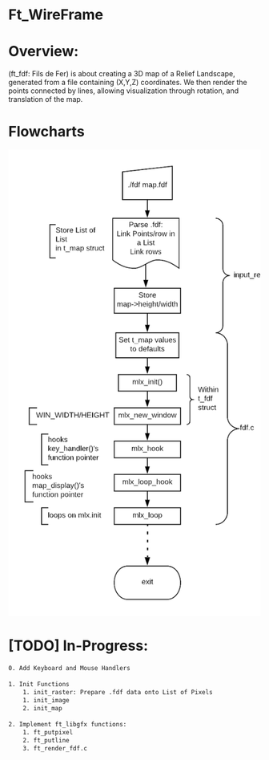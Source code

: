 # Ft_WireFrame

# Overview:
(ft_fdf: Fils de Fer) is about creating a 3D map of a Relief Landscape, generated from a file containing (X,Y,Z) coordinates. We then render the points connected by lines, allowing visualization through rotation, and translation of the map.

# Flowcharts

![alt text](https://github.com/rafagaia/ft_wireframe/blob/master/assets/images/Fdf_main.png)



# [TODO] In-Progress:

	0. Add Keyboard and Mouse Handlers
	
	1. Init Functions
		1. init_raster: Prepare .fdf data onto List of Pixels
		1. init_image
		2. init_map
	
	2. Implement ft_libgfx functions:
		1. ft_putpixel
		2. ft_putline
		3. ft_render_fdf.c


